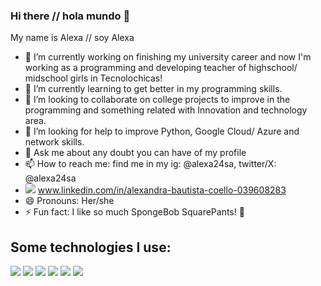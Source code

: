 ### Hi there // hola mundo 👋
My name is Alexa // soy Alexa

- 🔭 I’m currently working on finishing my university career and now I'm working as a programming and developing teacher of highschool/ midschool girls in Tecnolochicas!
- 🌱 I’m currently learning to get better in my programming skills.
- 👯 I’m looking to collaborate on college projects to improve in the programming and something related with Innovation and technology area.
- 🤔 I’m looking for help to improve Python, Google Cloud/ Azure and network skills.
- 💬 Ask me about any doubt you can have of my profile
- 📫 How to reach me: find me in my ig: @alexa24sa, twitter/X: @alexa24sa
- <img src="https://img.shields.io/badge/LinkedIn-0077B5?style=for-the-badge&logo=linkedin&logoColor=white" /> www.linkedin.com/in/alexandra-bautista-coello-039608283 
- 😄 Pronouns: Her/she
- ⚡ Fun fact: I like so much SpongeBob SquarePants! 🧽

## Some technologies I use:
<img src="https://img.shields.io/badge/HTML5-E34F26?style=for-the-badge&logo=html5&logoColor=white" />
<img src="https://img.shields.io/badge/C-00599C?style=for-the-badge&logo=c&logoColor=white" />
<img src="https://img.shields.io/badge/JavaScript-323330?style=for-the-badge&logo=javascript&logoColor=F7DF1E" />
<img src="https://img.shields.io/badge/CSS3-1572B6?style=for-the-badge&logo=css3&logoColor=white" />
<img src="https://img.shields.io/badge/Scratch-4D97FF?style=for-the-badge&logo=Scratch&logoColor=white" />
<img src="https://img.shields.io/badge/GitHub-100000?style=for-the-badge&logo=github&logoColor=white" />

